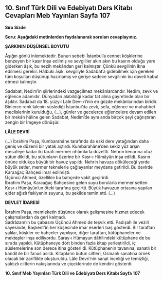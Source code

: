 ## 10. Sınıf Türk Dili ve Edebiyatı Ders Kitabı Cevapları Meb Yayınları Sayfa 107

**Sıra Sizde**

**Soru: Aşağıdaki metinlerden faydalanarak soruları cevaplayınız.**

**ŞARKININ DÜŞÜNSEL BOYUTU**

Âşığın gönlü inlemektedir. Bunun sebebi İstanbul’a cennet köşklerine benzeyen bir kasır inşa edilmiş ve sevgililer akın akın bu kasrın olduğu yere giderken âşık, bu nezih mekândan geri kalmıştır. Çünkü sevgilinin ikna edilmesi gerekir. Hâlbuki âşık, sevgiliyle Sadabat’a gidebilmek için gereken tüm koşulları düşünüp hazırlamış ve geriye sadece sevgilinin bu daveti kabul etmesi kalmıştır.

Sadabat, Nedim’in şiirlerindeki vazgeçilmez mekânlardandır. Nedim, zevk ve eğlence adamıdır. Dünyadan alabildiği kadar tat alma gayretinde olan bir âşıktır. Sadabat da 18. yüzyıl Lale Dev- ri’nin en gözde mekânlarından biridir. Binlerce renk lalenin süslediği İstanbul’da zevk, sefa, eğlence ve muhabbet meclislerinin kurulduğu, (…), günler ve gecelerce eğlencelere devam edilen bir mekân hâline gelen Sadabat, Nedim’de aynı anda birçok şeyi çağrıştıran zengin bir İmgeye dönüşür.

**LÂLE DEVRİ**

(…) İbrahim Paşa, Kumbarahâne tarafında da eski dere yatağından daha geniş ve düzenli bir yatak açtırdı. Kumbarahâne’den sekiz yüz arşın mesafeye kadar iki tarafı mermer rıhtımlarla düzeltti. Nehrin kenarına otuz sütun dikildi, bu sütunların üzerine bir Kasr-ı Hümâyûn inşa edildi. Kasrın önüne oldukça büyük bir havuz yapıldı. Nehrin havuza döküleceği yerde büyük setler, mermer teknelerle çağlayanlar meydana getirildi. Bu devirde Karaağaç Bahçesi imar edilmişti.  
 Üçüncü Ahmed, özellikle bu bahçede vakit geçirirdi.  
 İbrahim Paşa, Karaağaç Bahçesine gelen suyu borularla mermer setten Kasr-ı Hümâyûn’un öteki tarafına geçirtti. Büyük havuzun ortasına yapılan ejder ağızlı fıskiyenin suyunu, bu şekilde temin etti. (…)

**DEVLET İDARESİ**

İbrahim Paşa, memleketin düşünce olarak gelişmesine hizmet edecek çalışmalardan da geri kalmadı.  
 Sadrâzam’ın bu çabasını Üçüncü Ahmed de teşvik etti. Padişah ile veziri sayesinde, Başkent’in her köşesinde imar eserleri baş gösterdi. Bir taraftan yalılar, köşkler ve bahçeler yapılıyor, diğer taraftan, kütüphaneler ve mektepler inşa ediliyordu. Saray-ı Hümayun dâhilindeki kütüphane de bu sırada yapıldı. Kütüphaneye dört binden fazla kitap yerleştirildi, iç süslemelerine son derece itina gösterildi. Kütüphanenin tavanına, sanatlı bir kandil ile bir fanus asıldı. Kitapların bütün ciltleri, Osmanlı sanatına örnek olacak bir zariflikte oluşturuldu. Lâle Devri’nin sanat inceliği ve temizliği, yaldızlı ciltlerin nakışlarında ve çiçeklerinde de kendini gösterdi.

**10. Sınıf Meb Yayınları Türk Dili ve Edebiyatı Ders Kitabı Sayfa 107**